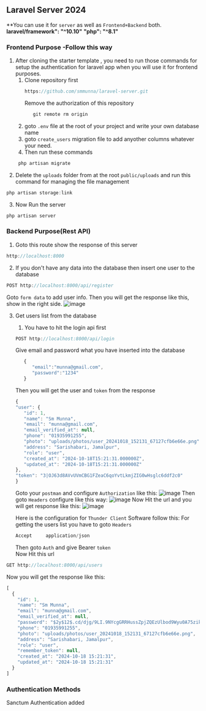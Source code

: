 ## Laravel Server 2024
**You can use it for `server` as well as `Frontend+Backend` both.
**laravel/framework": "^10.10"**
**"php": "^8.1"**
### Frontend Purpose -Follow this way
1. After cloning the starter template , you need to run those commands for setup the authentication for laravel app when you will use it for frontend purposes.
   1. Clone repository first
      ```javascript
      https://github.com/smmunna/laravel-server.git
      ```
      Remove the authorization of this repository
      ```javascript
         git remote rm origin
      ```
   2. goto `.env` file at the root of your project and write your own database name
   3. goto `create_users` migration file to add anyother columns whatever your need.
   4. Then run these commands
   ```javascript
    php artisan migrate
   ```
2. Delete the `uploads` folder from at the root `public/uploads` and run this command for managing the file management
```javascript
php artisan storage:link
```
3. Now Run the server
```javascript
php artisan server
```

### Backend Purpose(Rest API)

1. Goto this route show the response of this server
```javascript
http://localhost:8000
```
2. If you don't have any data into the database then insert one user to the database
```javascript
POST http://localhost:8000/api/register
```
Goto `form data` to add user info. Then you will get the response like this, show in the right side.
![image](https://github.com/user-attachments/assets/5d853eda-ef46-4751-802d-82de1f911c2e)

3. Get users list from the database
   1. You have to hit the login api first 
   ```javascript
   POST http://localhost:8000/api/login
   ```
   Give email and password what you have inserted into the database
   ```javascript
      {
         "email":"munna@gmail.com",
         "password":"1234"
      }
   ```
   Then you will get the user and `token` from the response
   ```javascript
   {
   "user": {
      "id": 1,
      "name": "Sm Munna",
      "email": "munna@gmail.com",
      "email_verified_at": null,
      "phone": "01935991255",
      "photo": "uploads/photos/user_20241018_152131_67127cfb6e66e.png",
      "address": "Sarishabari, Jamalpur",
      "role": "user",
      "created_at": "2024-10-18T15:21:31.000000Z",
      "updated_at": "2024-10-18T15:21:31.000000Z"
   },
   "token": "3|OJ63d8AVvUVmCBG1FZeaC6qoYvtLkmjZIG0wHsglc6ddf2c0"
   }
   ```
   Goto your `postman` and configure `Authorization` like this:
   ![image](https://github.com/user-attachments/assets/54232467-96b6-477f-92c6-c9c6f77b2a0a)
   Then goto `Headers` configure like this way:
   ![image](https://github.com/user-attachments/assets/21509838-991b-4b3a-a0c8-e5e7c48514d5)
   Now Hit the url and you will get response like this:
   ![image](https://github.com/user-attachments/assets/22c66add-cadc-4731-9e7e-752a6ced122b)

   Here is the configuration for `Thunder Client` Software follow this:
   For getting the users list you have to goto `Headers`
   ```javascript
   Accept     application/json
   ```
   Then goto `Auth` and give Bearer `token` <br>
   Now Hit  this url
```javascript
GET http://localhost:8000/api/users
```
Now you will get the response like this:
```javascript
[
  {
    "id": 1,
    "name": "Sm Munna",
    "email": "munna@gmail.com",
    "email_verified_at": null,
    "password": "$2y$12$.cd/djg/9LI.9NYcgGRRHussZpjZQEzUlbod9Wyu0A75zikJKilIq",
    "phone": "01935991255",
    "photo": "uploads/photos/user_20241018_152131_67127cfb6e66e.png",
    "address": "Sarishabari, Jamalpur",
    "role": "user",
    "remember_token": null,
    "created_at": "2024-10-18 15:21:31",
    "updated_at": "2024-10-18 15:21:31"
  }
]
```

### Authentication Methods
Sanctum Authentication added
